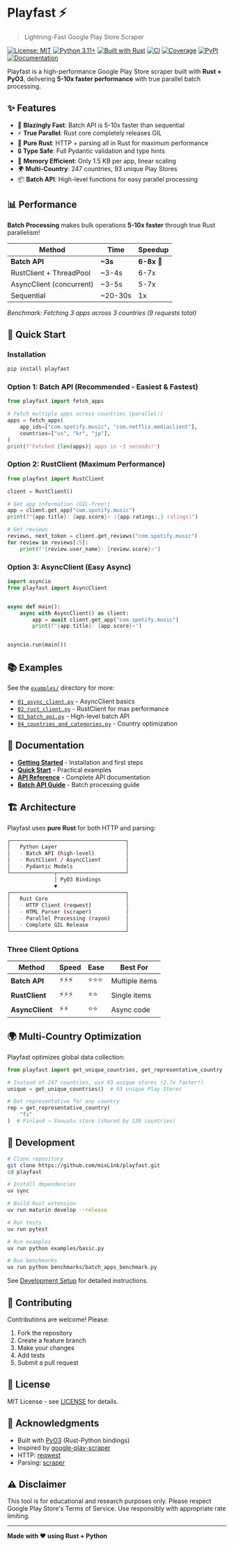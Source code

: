 # Playfast ⚡

> Lightning-Fast Google Play Store Scraper

[![License: MIT](https://img.shields.io/badge/License-MIT-yellow.svg)](https://opensource.org/licenses/MIT)
[![Python 3.11+](https://img.shields.io/badge/python-3.11+-blue.svg)](https://www.python.org/downloads/)
[![Built with Rust](https://img.shields.io/badge/built%20with-Rust-orange.svg)](https://www.rust-lang.org/)
[![CI](https://github.com/mixL1nk/playfast/actions/workflows/ci.yml/badge.svg)](https://github.com/mixL1nk/playfast/actions/workflows/ci.yml)
[![Coverage](https://img.shields.io/endpoint?url=https://gist.githubusercontent.com/mixL1nk/6a5cda65b343fffe18719b3a9d6d6a3b/raw/playfast-coverage.json)](https://github.com/mixL1nk/playfast/actions/workflows/ci.yml)
[![PyPI](https://img.shields.io/pypi/v/playfast?logo=python)](https://pypi.org/project/playfast/)
[![Documentation](https://img.shields.io/badge/docs-mkdocs-blue)](https://mixL1nk.github.io/playfast/)

Playfast is a high-performance Google Play Store scraper built with **Rust + PyO3**, delivering **5-10x faster performance** with true parallel batch processing.

## ✨ Features

- 🚀 **Blazingly Fast**: Batch API is 5-10x faster than sequential
- ⚡ **True Parallel**: Rust core completely releases GIL
- 🦀 **Pure Rust**: HTTP + parsing all in Rust for maximum performance
- 🔒 **Type Safe**: Full Pydantic validation and type hints
- 💾 **Memory Efficient**: Only 1.5 KB per app, linear scaling
- 🌍 **Multi-Country**: 247 countries, 93 unique Play Stores
- 📦 **Batch API**: High-level functions for easy parallel processing

## 📊 Performance

**Batch Processing** makes bulk operations **5-10x faster** through true Rust parallelism!

| Method                   | Time    | Speedup     |
| ------------------------ | ------- | ----------- |
| **Batch API**            | **~3s** | **6-8x** 🚀 |
| RustClient + ThreadPool  | ~3-4s   | 6-7x        |
| AsyncClient (concurrent) | ~3-5s   | 5-7x        |
| Sequential               | ~20-30s | 1x          |

*Benchmark: Fetching 3 apps across 3 countries (9 requests total)*

## 🚀 Quick Start

### Installation

```bash
pip install playfast
```

### Option 1: Batch API (Recommended - Easiest & Fastest)

```python
from playfast import fetch_apps

# Fetch multiple apps across countries (parallel!)
apps = fetch_apps(
    app_ids=["com.spotify.music", "com.netflix.mediaclient"],
    countries=["us", "kr", "jp"],
)
print(f"Fetched {len(apps)} apps in ~3 seconds!")
```

### Option 2: RustClient (Maximum Performance)

```python
from playfast import RustClient

client = RustClient()

# Get app information (GIL-free!)
app = client.get_app("com.spotify.music")
print(f"{app.title}: {app.score}⭐ ({app.ratings:,} ratings)")

# Get reviews
reviews, next_token = client.get_reviews("com.spotify.music")
for review in reviews[:5]:
    print(f"{review.user_name}: {review.score}⭐")
```

### Option 3: AsyncClient (Easy Async)

```python
import asyncio
from playfast import AsyncClient


async def main():
    async with AsyncClient() as client:
        app = await client.get_app("com.spotify.music")
        print(f"{app.title}: {app.score}⭐")


asyncio.run(main())
```

## 📚 Examples

See the [`examples/`](examples/) directory for more:

- [`01_async_client.py`](examples/01_async_client.py) - AsyncClient basics
- [`02_rust_client.py`](examples/02_rust_client.py) - RustClient for max performance
- [`03_batch_api.py`](examples/03_batch_api.py) - High-level batch API
- [`04_countries_and_categories.py`](examples/04_countries_and_categories.py) - Country optimization

## 📖 Documentation

- **[Getting Started](docs/getting_started.md)** - Installation and first steps
- **[Quick Start](docs/quick_start.md)** - Practical examples
- **[API Reference](docs/api/)** - Complete API documentation
- **[Batch API Guide](docs/BATCH_API.md)** - Batch processing guide

## 🏗️ Architecture

Playfast uses **pure Rust** for both HTTP and parsing:

```bash
┌─────────────────────────────────────┐
│   Python Layer                      │
│   - Batch API (high-level)          │
│   - RustClient / AsyncClient        │
│   - Pydantic Models                 │
└──────────────┬──────────────────────┘
               │ PyO3 Bindings
               ▼
┌─────────────────────────────────────┐
│   Rust Core                         │
│   - HTTP Client (reqwest)           │
│   - HTML Parser (scraper)           │
│   - Parallel Processing (rayon)     │
│   - Complete GIL Release            │
└─────────────────────────────────────┘
```

### Three Client Options

| Method          | Speed  | Ease   | Best For       |
| --------------- | ------ | ------ | -------------- |
| **Batch API**   | ⚡⚡⚡ | ⭐⭐⭐ | Multiple items |
| **RustClient**  | ⚡⚡⚡ | ⭐⭐   | Single items   |
| **AsyncClient** | ⚡⚡   | ⭐⭐   | Async code     |

## 🌍 Multi-Country Optimization

Playfast optimizes global data collection:

```python
from playfast import get_unique_countries, get_representative_country

# Instead of 247 countries, use 93 unique stores (2.7x faster!)
unique = get_unique_countries()  # 93 unique Play Stores

# Get representative for any country
rep = get_representative_country(
    "fi"
)  # Finland → Vanuatu store (shared by 138 countries)
```

## 🔧 Development

```bash
# Clone repository
git clone https://github.com/mixL1nk/playfast.git
cd playfast

# Install dependencies
uv sync

# Build Rust extension
uv run maturin develop --release

# Run tests
uv run pytest

# Run examples
uv run python examples/basic.py

# Run benchmarks
uv run python benchmarks/batch_apps_benchmark.py
```

See [Development Setup](docs/development/setup.md) for detailed instructions.

## 🤝 Contributing

Contributions are welcome! Please:

1. Fork the repository
1. Create a feature branch
1. Make your changes
1. Add tests
1. Submit a pull request

## 📝 License

MIT License - see [LICENSE](LICENSE) for details.

## 🙏 Acknowledgments

- Built with [PyO3](https://github.com/PyO3/pyo3) (Rust-Python bindings)
- Inspired by [google-play-scraper](https://github.com/facundoolano/google-play-scraper)
- HTTP: [reqwest](https://github.com/seanmonstar/reqwest)
- Parsing: [scraper](https://github.com/causal-agent/scraper)

## ⚠️ Disclaimer

This tool is for educational and research purposes only. Please respect Google Play Store's Terms of Service. Use responsibly with appropriate rate limiting.

______________________________________________________________________

**Made with ❤️ using Rust + Python**
